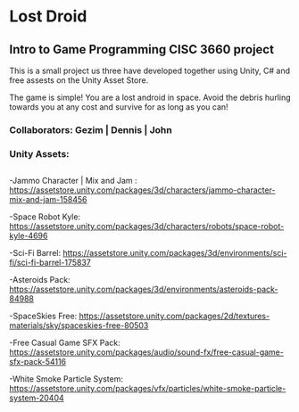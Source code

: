 # Lost Droid
## Intro to Game Programming CISC 3660 project


This is a small project us three have developed together using Unity, C# and free assests on the Unity Asset Store.

The game is simple! You are a lost android in space. Avoid the debris hurling towards you at any cost and survive for as long as you can!



### Collaborators: Gezim | Dennis | John
### Unity Assets:
## 
-Jammo Character | Mix and Jam : https://assetstore.unity.com/packages/3d/characters/jammo-character-mix-and-jam-158456

-Space Robot Kyle: https://assetstore.unity.com/packages/3d/characters/robots/space-robot-kyle-4696

-Sci-Fi Barrel: https://assetstore.unity.com/packages/3d/environments/sci-fi/sci-fi-barrel-175837

-Asteroids Pack: https://assetstore.unity.com/packages/3d/environments/asteroids-pack-84988

-SpaceSkies Free: https://assetstore.unity.com/packages/2d/textures-materials/sky/spaceskies-free-80503

-Free Casual Game SFX Pack: https://assetstore.unity.com/packages/audio/sound-fx/free-casual-game-sfx-pack-54116

-White Smoke Particle System: https://assetstore.unity.com/packages/vfx/particles/white-smoke-particle-system-20404


##
